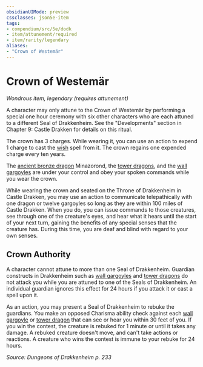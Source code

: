 ```yaml
---
obsidianUIMode: preview
cssclasses: json5e-item
tags:
- compendium/src/5e/dodk
- item/attunement/required
- item/rarity/legendary
aliases: 
- "Crown of Westemär"
---
```

# Crown of Westemär
*Wondrous item, legendary (requires attunement)*  


A character may only attune to the Crown of Westemär by performing a special one hour ceremony with six other characters who are each attuned to a different Seal of Drakkenheim. See the "Developments" section in Chapter 9: Castle Drakken for details on this ritual.

The crown has 3 charges. While wearing it, you can use an action to expend 1 charge to cast the [wish](2-Mechanics/CLI/spells/wish.md) spell from it. The crown regains one expended charge every ten years.

The [ancient bronze dragon](2-Mechanics/CLI/bestiary/dragon/ancient-bronze-dragon.md) Minazorond, the [tower dragons](2-Mechanics/CLI/bestiary/dragon/tower-dragon-dodk.md), and the [wall gargoyles](2-Mechanics/CLI/bestiary/elemental/wall-gargoyle-dodk.md) are under your control and obey your spoken commands while you wear the crown.

While wearing the crown and seated on the Throne of Drakkenheim in Castle Drakken, you may use an action to communicate telepathically with one dragon or twelve gargoyles so long as they are within 100 miles of Castle Drakken. When you do, you can issue commands to those creatures, see through one of the creature's eyes, and hear what it hears until the start of your next turn, gaining the benefits of any special senses that the creature has. During this time, you are deaf and blind with regard to your own senses.

## Crown Authority

A character cannot attune to more than one Seal of Drakkenheim. Guardian constructs in Drakkenheim such as [wall gargoyles](2-Mechanics/CLI/bestiary/elemental/wall-gargoyle-dodk.md) and [tower dragons](2-Mechanics/CLI/bestiary/dragon/tower-dragon-dodk.md) do not attack you while you are attuned to one of the Seals of Drakkenheim. An individual guardian ignores this effect for 24 hours if you attack it or cast a spell upon it.

As an action, you may present a Seal of Drakkenheim to rebuke the guardians. You make an opposed Charisma ability check against each [wall gargoyle](2-Mechanics/CLI/bestiary/elemental/wall-gargoyle-dodk.md) or [tower dragon](2-Mechanics/CLI/bestiary/dragon/tower-dragon-dodk.md) that can see or hear you within 30 feet of you. If you win the contest, the creature is rebuked for 1 minute or until it takes any damage. A rebuked creature doesn't move, and can't take actions or reactions. A creature who wins the contest is immune to your rebuke for 24 hours.

*Source: Dungeons of Drakkenheim p. 233*